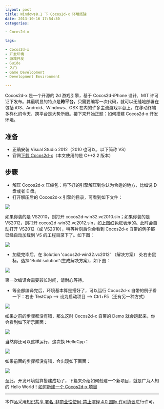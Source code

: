 ```yaml
---
layout: post
title: Windows8.1 下 Cocos2d-x 环境搭建
date: 2013-10-16 17:54:30
categories:

- Cocos2d-x

tags:

- Cocos2d-x
- 开发环境
- 游戏开发
- Guide
- 入门
- Game Development
- Development Environment

---
```


Cocos2d-x 是一个开源的 2d 游戏引擎，基于 Cocos2d-iPhone 设计，MIT 许可证下发布。其最明显的特点是**跨平台**，只需要编写一次代码，就可以无缝地部署在包括 iOS、Android、Windows、OSX 在内的许多主流游戏平台上。在移动终端多样化的今天，跨平台是大势所趋。接下来开始正题：如何搭建 Cocos2d-x 开发环境。

## **准备**

- 正确安装 Visual Studio 2012（2010 也可以，以下简称 VS）
- 官网[下载 Cocos2d-x](http://www.cocos2d-x.org/download)（本文使用的是 C++2.2 版本）

## **步骤**

- 解压 Cocos2d-x 压缩包：将下好的引擎解压到你认为合适的地方，比如说 D 盘或者 E 盘。
- 打开解压后的 Cocos2d-x 引擎的目录，可看到如下文件：

![](https://geekpluxblog.oss-cn-hongkong.aliyuncs.com/cocos2dx/20131016170507.jpg)

如果你装的是 VS2010，则打开 cocos2d-win32.vc2010.sln；如果你装的是 VS2012，则打开 cocos2d-win32.vc2012.sln，如上图红色框表示的。此时会自动打开 VS2012（或 VS2010），稍等片刻后你会看到 Cocos2d-x 自带的例子都已经自动加载到 VS 的工程目录下了。如下图：

![](https://geekpluxblog.oss-cn-hongkong.aliyuncs.com/cocos2dx/20131016215353.jpg)

<!-- more -->

- 加载完毕后，在 Solution 'cocos2d-win32.vc2012' （解决方案） 处右击鼠标，选择“Build solution”(生成解决方案)，如下图：

![](https://geekpluxblog.oss-cn-hongkong.aliyuncs.com/cocos2dx/20131016213126.jpg)

第一次编译会需要较长时间，请耐心等待。

- 等全部编译完后，环境基本算是搭好了，可以运行 Cocos2d-x 自带的例子看一下：右击 TestCpp --> 设为启动项目 --> Ctrl+F5（还有另一种方式）

![](https://geekpluxblog.oss-cn-hongkong.aliyuncs.com/cocos2dx/20131016172327.jpg)

如果之前的步骤都没有错，那么这时 Cocos2d-x 自带的 Demo 就会跑起来，你会看到如下所示画面：

![](https://geekpluxblog.oss-cn-hongkong.aliyuncs.com/cocos2dx/20131016172443.jpg)

当然你还可以这样运行，这次换 HelloCpp：

![](https://geekpluxblog.oss-cn-hongkong.aliyuncs.com/cocos2dx/20131016172502.jpg)

如果前面的步骤都没有错，会出现如下画面：

![](https://geekpluxblog.oss-cn-hongkong.aliyuncs.com/cocos2dx/20131016214249.jpg)

至此，开发环境就算搭建成功了，下篇来介绍如何创建一个新项目，就是广为人知的 Hello World！[如何新建一个 Cocos2d-x 项目](http://www.geekplux.com/2013/10/17/如何新建一个Cocos2d-x项目/)

---

本作品采用[知识共享 署名-非商业性使用-禁止演绎 4.0 国际 许可协议](http://creativecommons.org/licenses/by-nc-nd/4.0/)进行许可。
